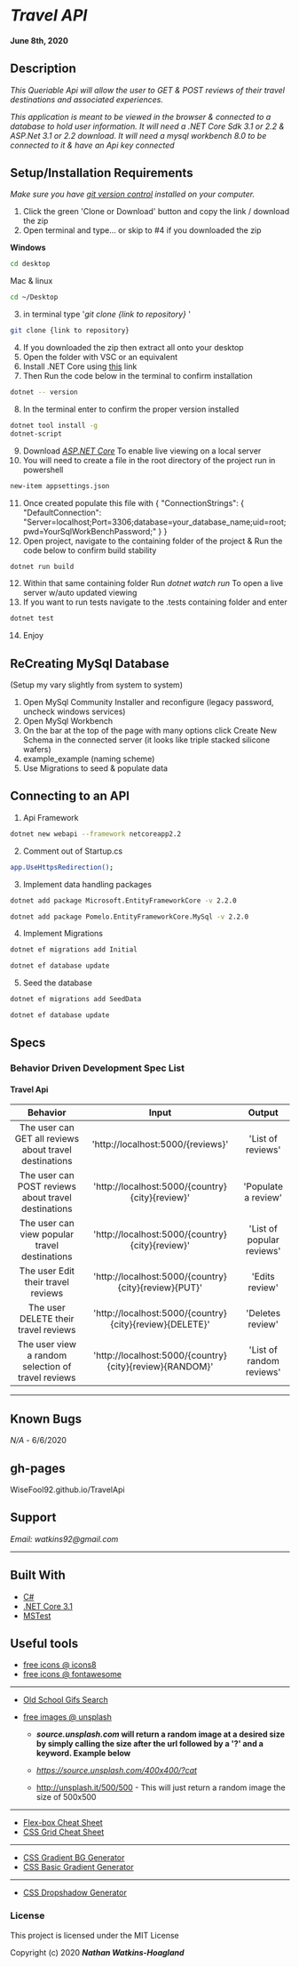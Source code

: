 # _Travel API_

#### June 8th, 2020

## Description

_This Queriable Api will allow the user to GET & POST reviews of their travel destinations and associated experiences._

_This application is meant to be viewed in the browser & connected to a database to hold user information. It will need a .NET Core Sdk 3.1 or 2.2 & ASP.Net 3.1 or 2.2 download. It will need a mysql workbench 8.0 to be connected to it & have an Api key connected_

## Setup/Installation Requirements

_Make sure you have [git version control](https://git-scm.com/downloads) installed on your computer._

1. Click the green 'Clone or Download' button and copy the link / download the zip
2. Open terminal and type... or skip to #4 if you downloaded the zip

**Windows**

```sh
cd desktop
```

Mac & linux

```sh
cd ~/Desktop
```

3.  in terminal type '_git clone {link to repository}_ '

```sh
git clone {link to repository}
```
4. If you downloaded the zip then extract all onto your desktop
5. Open the folder with VSC or an equivalent
6. Install .NET Core using <a href="https://docs.microsoft.com/en-us/dotnet/core/install/runtime?pivots=os-windows">this</a> link
7. Then Run the code below in the terminal to confirm installation
```sh
dotnet -- version
```  
8. In the terminal enter to confirm the proper version installed 
```sh
dotnet tool install -g 
dotnet-script
```
9. Download _[ASP.NET Core](https://dotnet.microsoft.com/download)_ To enable live viewing on a local server
10. You will need to create a file in the root directory of the project run in powershell 
```sh
new-item appsettings.json
```
11. Once created populate this file with
{
  "ConnectionStrings": {
      "DefaultConnection": "Server=localhost;Port=3306;database=your_database_name;uid=root;pwd=YourSqlWorkBenchPassword;"
  }
}
11. Open project, navigate to the containing folder of the project & Run the code below to confirm build stability
```sh
dotnet run build 
```
12. Within that same containing folder Run _dotnet watch run_ To open a live server w/auto updated viewing
13. If you want to run tests navigate to the .tests containing folder and enter
```sh
dotnet test
```
14. Enjoy

## ReCreating MySql Database 
(Setup my vary slightly from system to system)

1. Open MySql Community Installer and reconfigure (legacy password, uncheck windows services)
2. Open MySql Workbench
3. On the bar at the top of the page with many options click Create New Schema in the connected server (it looks like triple stacked silicone wafers)
4. example_example (naming scheme)
5. Use Migrations to seed & populate data

## Connecting to an API

1. Api Framework
```sh
dotnet new webapi --framework netcoreapp2.2
```
2. Comment out of Startup.cs
```sh
app.UseHttpsRedirection();
```
3. Implement data handling packages
```sh
dotnet add package Microsoft.EntityFrameworkCore -v 2.2.0
```
```sh
dotnet add package Pomelo.EntityFrameworkCore.MySql -v 2.2.0 
```
4. Implement Migrations
```sh
dotnet ef migrations add Initial
```
```sh
dotnet ef database update
```
5. Seed the database
```sh
dotnet ef migrations add SeedData
```
```sh
dotnet ef database update
```

## Specs

### Behavior Driven Development Spec List
#### Travel Api
|                          Behavior                          | Input  | Output  |
| :--------------------------------------------------------: | :----: | :-----: |
| The user can GET all reviews about travel destinations | 'http://localhost:5000/{reviews}' | 'List of reviews' |
| The user can POST reviews about travel destinations | 'http://localhost:5000/{country}{city}{review}' | 'Populate a review' |
| The user can view popular travel destinations | 'http://localhost:5000/{country}{city}{review}' | 'List of popular reviews' |
| The user Edit their travel reviews | 'http://localhost:5000/{country}{city}{review}{PUT}' | 'Edits review' |
| The user DELETE their travel reviews | 'http://localhost:5000/{country}{city}{review}{DELETE}' | 'Deletes review' |
| The user view a random selection of travel reviews | 'http://localhost:5000/{country}{city}{review}{RANDOM}' | 'List of random reviews' |


---
## Known Bugs

_N/A_ - 6/6/2020

## gh-pages

WiseFool92.github.io/TravelApi

## Support

_Email: watkins92@gmail.com_

---
## Built With

- [C#](https://docs.microsoft.com/en-us/dotnet/csharp/)
- [.NET Core 3.1](https://dotnet.microsoft.com/download/dotnet-core/3.1)
- [MSTest](https://docs.microsoft.com/en-us/dotnet/core/testing/unit-testing-with-mstest)

## Useful tools

- [free icons @ icons8](https://icons8.com/)
- [free icons @ fontawesome](https://fontawesome.com/)

---

- [Old School Gifs Search](https://gifcities.org/)
- [free images @ unsplash](https://unsplash.com/)

  - **_source.unsplash.com_ will return a random image at a desired size by simply calling the size after the url followed by a '?' and a keyword. Example below**

  - _https://source.unsplash.com/400x400/?cat_
  - http://unsplash.it/500/500 - This will just return a random image the size of 500x500

---

- [Flex-box Cheat Sheet](http://yoksel.github.io/flex-cheatsheet/)
- [CSS Grid Cheat Sheet](http://grid.malven.co/)

---

- [CSS Gradient BG Generator](https://mycolor.space/gradient)
- [CSS Basic Gradient Generator](https://cssgradient.io/)

---

- [CSS Dropshadow Generator](https://cssgenerator.org/box-shadow-css-generator.html)

### License

This project is licensed under the MIT License

Copyright (c) 2020 **_Nathan Watkins-Hoagland_**

